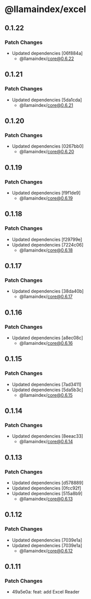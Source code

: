 # @llamaindex/excel

## 0.1.22

### Patch Changes

- Updated dependencies [06f884a]
  - @llamaindex/core@0.6.22

## 0.1.21

### Patch Changes

- Updated dependencies [5da1cda]
  - @llamaindex/core@0.6.21

## 0.1.20

### Patch Changes

- Updated dependencies [0267bb0]
  - @llamaindex/core@0.6.20

## 0.1.19

### Patch Changes

- Updated dependencies [f9f1de9]
  - @llamaindex/core@0.6.19

## 0.1.18

### Patch Changes

- Updated dependencies [f29799e]
- Updated dependencies [7224c06]
  - @llamaindex/core@0.6.18

## 0.1.17

### Patch Changes

- Updated dependencies [38da40b]
  - @llamaindex/core@0.6.17

## 0.1.16

### Patch Changes

- Updated dependencies [a8ec08c]
  - @llamaindex/core@0.6.16

## 0.1.15

### Patch Changes

- Updated dependencies [7ad3411]
- Updated dependencies [5da5b3c]
  - @llamaindex/core@0.6.15

## 0.1.14

### Patch Changes

- Updated dependencies [8eeac33]
  - @llamaindex/core@0.6.14

## 0.1.13

### Patch Changes

- Updated dependencies [d578889]
- Updated dependencies [0fcc92f]
- Updated dependencies [515a8b9]
  - @llamaindex/core@0.6.13

## 0.1.12

### Patch Changes

- Updated dependencies [7039e1a]
- Updated dependencies [7039e1a]
  - @llamaindex/core@0.6.12

## 0.1.11

### Patch Changes

- 49a5e0a: feat: add Excel Reader
